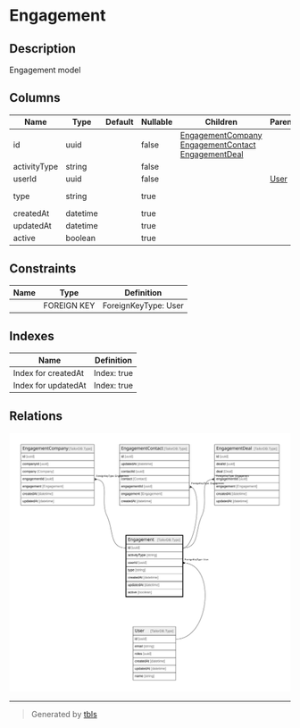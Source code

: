 # Engagement

## Description

Engagement model

## Columns

| Name | Type | Default | Nullable | Children | Parents | Comment |
| ---- | ---- | ------- | -------- | -------- | ------- | ------- |
| id | uuid |  | false | [EngagementCompany](EngagementCompany.md) [EngagementContact](EngagementContact.md) [EngagementDeal](EngagementDeal.md) |  |  |
| activityType | string |  | false |  |  | Activity type |
| userId | uuid |  | false |  | [User](User.md) | Owner ID |
| type | string |  | true |  |  | Engagement type |
| createdAt | datetime |  | true |  |  | createdAt |
| updatedAt | datetime |  | true |  |  | updatedAt |
| active | boolean |  | true |  |  | Is active? |

## Constraints

| Name | Type | Definition |
| ---- | ---- | ---------- |
|  | FOREIGN KEY | ForeignKeyType: User |

## Indexes

| Name | Definition |
| ---- | ---------- |
| Index for createdAt | Index: true |
| Index for updatedAt | Index: true |

## Relations

![er](Engagement.svg)

---

> Generated by [tbls](https://github.com/k1LoW/tbls)
